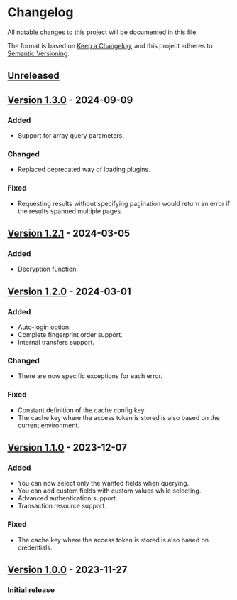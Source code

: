 # Changelog

All notable changes to this project will be documented in this file.

The format is based on [Keep a Changelog](https://keepachangelog.com/en/1.0.0/),
and this project adheres to [Semantic Versioning](https://semver.org/spec/v2.0.0.html).

## [Unreleased]

## [Version 1.3.0][v1.3.0] - 2024-09-09

### Added

- Support for array query parameters.

### Changed

- Replaced deprecated way of loading plugins.

### Fixed

- Requesting results without specifying pagination would return an error if the results spanned multiple pages.

## [Version 1.2.1][v1.2.1] - 2024-03-05

### Added

- Decryption function.

## [Version 1.2.0][v1.2.0] - 2024-03-01

### Added

- Auto-login option.
- Complete fingerprint order support.
- Internal transfers support.

### Changed

- There are now specific exceptions for each error.

### Fixed

- Constant definition of the cache config key.
- The cache key where the access token is stored is also based on the current environment.

## [Version 1.1.0][v1.1.0] - 2023-12-07

### Added

- You can now select only the wanted fields when querying.
- You can add custom fields with custom values while selecting.
- Advanced authentication support.
- Transaction resource support.

### Fixed

- The cache key where the access token is stored is also based on credentials.

## [Version 1.0.0][v1.0.0] - 2023-11-27

### Initial release

[Unreleased]: https://github.com/poweringsrl/cakephp-soldo/compare/v1.3.0...HEAD
[v1.3.0]: https://github.com/poweringsrl/cakephp-soldo/compare/v1.2.1...v1.3.0
[v1.2.1]: https://github.com/poweringsrl/cakephp-soldo/compare/v1.2.0...v1.2.1
[v1.2.0]: https://github.com/poweringsrl/cakephp-soldo/compare/v1.1.0...v1.2.0
[v1.1.0]: https://github.com/poweringsrl/cakephp-soldo/compare/v1.0.0...v1.1.0
[v1.0.0]: https://github.com/poweringsrl/cakephp-soldo/releases/tag/v1.0.0
